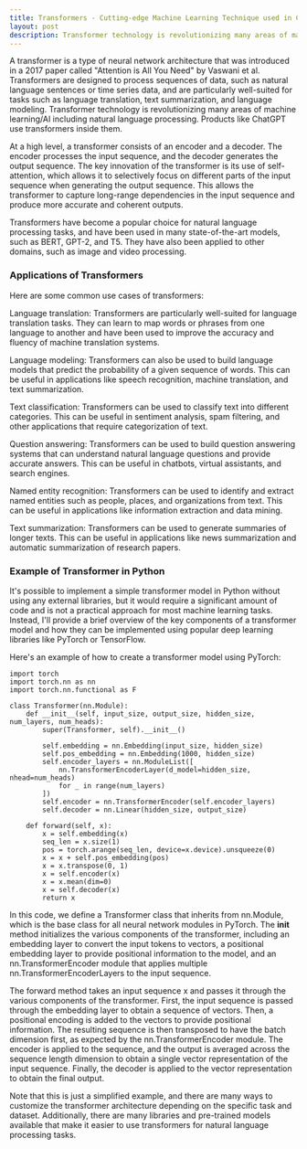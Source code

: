 ```yaml
---
title: Transformers - Cutting-edge Machine Learning Technique used in ChatGPT
layout: post
description: Transformer technology is revolutionizing many areas of machine learning/AI including natural language processing.
---
```


A transformer is a type of neural network architecture that was introduced in a 2017 paper called "Attention is All You Need" by Vaswani et al. Transformers are designed to process sequences of data, such as natural language sentences or time series data, and are particularly well-suited for tasks such as language translation, text summarization, and language modeling. Transformer technology is revolutionizing many areas of machine learning/AI including natural language processing. Products like ChatGPT use transformers inside them.

At a high level, a transformer consists of an encoder and a decoder. The encoder processes the input sequence, and the decoder generates the output sequence. The key innovation of the transformer is its use of self-attention, which allows it to selectively focus on different parts of the input sequence when generating the output sequence. This allows the transformer to capture long-range dependencies in the input sequence and produce more accurate and coherent outputs.

Transformers have become a popular choice for natural language processing tasks, and have been used in many state-of-the-art models, such as BERT, GPT-2, and T5. They have also been applied to other domains, such as image and video processing.

### Applications of Transformers
Here are some common use cases of transformers:

Language translation: Transformers are particularly well-suited for language translation tasks. They can learn to map words or phrases from one language to another and have been used to improve the accuracy and fluency of machine translation systems.

Language modeling: Transformers can also be used to build language models that predict the probability of a given sequence of words. This can be useful in applications like speech recognition, machine translation, and text summarization.

Text classification: Transformers can be used to classify text into different categories. This can be useful in sentiment analysis, spam filtering, and other applications that require categorization of text.

Question answering: Transformers can be used to build question answering systems that can understand natural language questions and provide accurate answers. This can be useful in chatbots, virtual assistants, and search engines.

Named entity recognition: Transformers can be used to identify and extract named entities such as people, places, and organizations from text. This can be useful in applications like information extraction and data mining.

Text summarization: Transformers can be used to generate summaries of longer texts. This can be useful in applications like news summarization and automatic summarization of research papers.




### Example of Transformer in Python

It's possible to implement a simple transformer model in Python without using any external libraries, but it would require a significant amount of code and is not a practical approach for most machine learning tasks. Instead, I'll provide a brief overview of the key components of a transformer model and how they can be implemented using popular deep learning libraries like PyTorch or TensorFlow.

Here's an example of how to create a transformer model using PyTorch:

	import torch
	import torch.nn as nn
	import torch.nn.functional as F
	
	class Transformer(nn.Module):
	    def __init__(self, input_size, output_size, hidden_size, num_layers, num_heads):
	        super(Transformer, self).__init__()
	        
	        self.embedding = nn.Embedding(input_size, hidden_size)
	        self.pos_embedding = nn.Embedding(1000, hidden_size)
	        self.encoder_layers = nn.ModuleList([
	            nn.TransformerEncoderLayer(d_model=hidden_size, nhead=num_heads)
	            for _ in range(num_layers)
	        ])
	        self.encoder = nn.TransformerEncoder(self.encoder_layers)
	        self.decoder = nn.Linear(hidden_size, output_size)
	        
	    def forward(self, x):
	        x = self.embedding(x)
	        seq_len = x.size(1)
	        pos = torch.arange(seq_len, device=x.device).unsqueeze(0)
	        x = x + self.pos_embedding(pos)
	        x = x.transpose(0, 1)
	        x = self.encoder(x)
	        x = x.mean(dim=0)
	        x = self.decoder(x)
	        return x

In this code, we define a Transformer class that inherits from nn.Module, which is the base class for all neural network modules in PyTorch. The __init__ method initializes the various components of the transformer, including an embedding layer to convert the input tokens to vectors, a positional embedding layer to provide positional information to the model, and an nn.TransformerEncoder module that applies multiple nn.TransformerEncoderLayers to the input sequence.

The forward method takes an input sequence x and passes it through the various components of the transformer. First, the input sequence is passed through the embedding layer to obtain a sequence of vectors. Then, a positional encoding is added to the vectors to provide positional information. The resulting sequence is then transposed to have the batch dimension first, as expected by the nn.TransformerEncoder module. The encoder is applied to the sequence, and the output is averaged across the sequence length dimension to obtain a single vector representation of the input sequence. Finally, the decoder is applied to the vector representation to obtain the final output.

Note that this is just a simplified example, and there are many ways to customize the transformer architecture depending on the specific task and dataset. Additionally, there are many libraries and pre-trained models available that make it easier to use transformers for natural language processing tasks.


